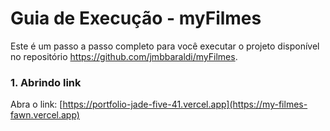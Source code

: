# Guia de Execução - myFilmes

Este é um passo a passo completo para você executar o projeto disponível no repositório https://github.com/jmbbaraldi/myFilmes.

### 1. Abrindo link
Abra o link:
[https://portfolio-jade-five-41.vercel.app](https://my-filmes-fawn.vercel.app)
